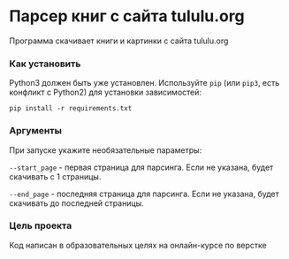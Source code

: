 # Парсер книг с сайта tululu.org

Программа скачивает книги и картинки с сайта tululu.org

### Как установить

Python3 должен быть уже установлен. 
Используйте `pip` (или `pip3`, есть конфликт с Python2) для установки зависимостей:
```
pip install -r requirements.txt
```

### Аргументы
При запуске укажите необязательные параметры:

`--start_page` - первая страница для парсинга. Если не указана, будет скачивать с 1 страницы.

`--end_page` - последняя страница для парсинга. Если не указана, будет скачивать до последней страницы.

### Цель проекта

Код написан в образовательных целях на онлайн-курсе по верстке
